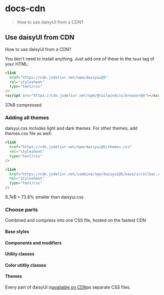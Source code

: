 # docs-cdn

> How to use daisyUI from a CDN?

## Use daisyUI from CDN

How to use daisyUI from a CDN?

You don't need to install anything. Just add one of these to the `head` tag of your HTML:

```html
<link
  href="https://cdn.jsdelivr.net/npm/daisyui@5"
  rel="stylesheet"
  type="text/css"
/>
<script src="https://cdn.jsdelivr.net/npm/@tailwindcss/browser@4"></script>
```

37kB compressed

### Adding all themes

daisyui.css includes light and dark themes. For other themes, add themes.css file as well:

```html
<link
  href="https://cdn.jsdelivr.net/npm/daisyui@5/themes.css"
  rel="stylesheet"
  type="text/css"
/>

<link
  href="https://cdn.jsdelivr.net/combine/npm/daisyui@5/base/scrollbar.css,npm/daisyui@5/base/svg.css,npm/daisyui@5/base/rootscrollgutter.css,npm/daisyui@5/base/rootcolor.css,npm/daisyui@5/base/properties.css,npm/daisyui@5/base/rootscrolllock.css,npm/daisyui@5/base/reset.css,npm/daisyui@5/components/input.css,npm/daisyui@5/components/menu.css,npm/daisyui@5/components/toggle.css,npm/daisyui@5/components/checkbox.css,npm/daisyui@5/components/button.css,npm/daisyui@5/components/select.css,npm/daisyui@5/theme/light.css"
  rel="stylesheet"
  type="text/css"
/>
```

9.7kB • 73.8% smaller than daisyui.css

### Choose parts

Combined and compress into one CSS file, hosted on the fastest CDN

#### Base styles

#### Components and modifiers

#### Utility classes

#### Color utitliy classes

#### Themes

Every part of daisyUI is[available on CDN](https://cdn.jsdelivr.net/npm/daisyui@5/)as separate CSS files.
